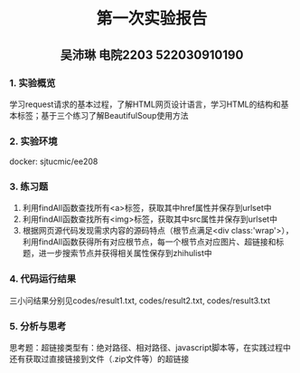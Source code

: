 # <center>第一次实验报告 </center>
## <center>吴沛琳  电院2203 522030910190</center>

### 1. 实验概览
学习request请求的基本过程，了解HTML网页设计语言，学习HTML的结构和基本标签；基于三个练习了解BeautifulSoup使用方法

### 2. 实验环境
docker: sjtucmic/ee208

### 3. 练习题
1. 利用findAll函数查找所有\<a\>标签，获取其中href属性并保存到urlset中
2. 利用findAll函数查找所有\<img>标签，获取其中src属性并保存到urlset中
3. 根据网页源代码发现需求内容的源码特点（根节点满足\<div class:'wrap'>），利用findAll函数获得所有对应根节点，每一个根节点对应图片、超链接和标题，进一步搜索节点并获得相关属性保存到zhihulist中 

### 4. 代码运行结果
三小问结果分别见codes/result1.txt, codes/result2.txt, codes/result3.txt

### 5. 分析与思考
思考题：超链接类型有：绝对路径、相对路径、javascript脚本等，在实践过程中还有获取过直接链接到文件（.zip文件等）的超链接
